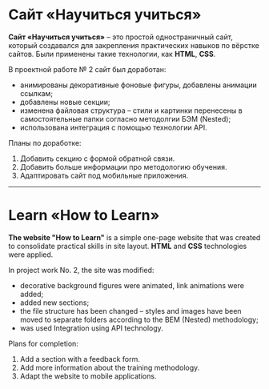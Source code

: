 # Сайт «Научиться учиться»

**Сайт «Научиться учиться»** – это простой одностраничный сайт, который создавался для закрепления практических навыков по вёрстке сайтов. Были применены такие технологии, как **HTML**, **CSS**.

В проектной работе № 2 сайт был доработан:
* анимированы декоративные фоновые фигуры, добавлены анимации ссылкам;
* добавлены новые секции;
* изменена файловая структура – стили и картинки перенесены в самостоятельные папки согласно методолгии БЭМ (Nested);
* использована интеграция с помощью технологии API.

Планы по доработке:
1. Добавить секцию с формой обратной связи.
2. Добавить больше информации про методологию обучения.
3. Адаптировать сайт под мобильные приложения.

___
# Learn «How to Learn»

**The website "How to Learn"** is a simple one-page website that was created to consolidate practical skills in site layout. **HTML** and **CSS** technologies were applied.

In project work No. 2, the site was modified:
* decorative background figures were animated, link animations were added;
* added new sections;
* the file structure has been changed – styles and images have been moved to separate folders according to the BEM (Nested) methodology;
* was used Integration using API technology.

Plans for completion:
1. Add a section with a feedback form.
2. Add more information about the training methodology.
3. Adapt the website to mobile applications.
